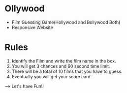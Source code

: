 # Ollywood
- Film Guessing Game(Hollywood and Bollywood Both)
- Responsive Website

# Rules
1. Identify the Film and write the film name in the box.
2. You will get 3 chances and 60 second time limit.
3. There will be a total of 10 films that you have to guess.
4. Eventually you will get your score card.

--> Let's have Fun!!

